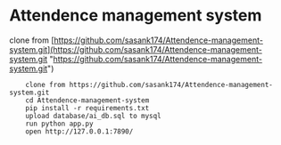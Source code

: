# Attendence management system

clone from [https://github.com/sasank174/Attendence-management-system.git](https://github.com/sasank174/Attendence-management-system.git "https://github.com/sasank174/Attendence-management-system.git")

```
    clone from https://github.com/sasank174/Attendence-management-system.git
    cd Attendence-management-system
    pip install -r requirements.txt
    upload database/ai_db.sql to mysql
    run python app.py
    open http://127.0.0.1:7890/
```
